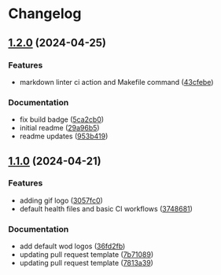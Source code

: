 # Changelog

## [1.2.0](https://github.com/wayofdev/.github/compare/v1.1.0...v1.2.0) (2024-04-25)


### Features

* markdown linter ci action and Makefile command ([43cfebe](https://github.com/wayofdev/.github/commit/43cfebeaf336b47cd282c202eb4321077b657af2))


### Documentation

* fix build badge ([5ca2cb0](https://github.com/wayofdev/.github/commit/5ca2cb0da97684caabb27a1e7299d63d1f18ff1d))
* initial readme ([29a96b5](https://github.com/wayofdev/.github/commit/29a96b55b1fa232da95e7ee24c15e4c4ebf0b659))
* readme updates ([953b419](https://github.com/wayofdev/.github/commit/953b419bbc0a0d61ffe36f965e347e4b8c712f04))

## [1.1.0](https://github.com/wayofdev/.github/compare/v1.0.0...v1.1.0) (2024-04-21)


### Features

* adding gif logo ([3057fc0](https://github.com/wayofdev/.github/commit/3057fc0e2353398bd5e2773a76ed6f35f5e15931))
* default health files and basic CI workflows ([3748681](https://github.com/wayofdev/.github/commit/3748681ee78dfdbe8992b18409f1b656a33d408b))


### Documentation

* add default wod logos ([36fd2fb](https://github.com/wayofdev/.github/commit/36fd2fb719e441290f27ab1d9c27f48754ede2c4))
* updating pull request template ([7b71089](https://github.com/wayofdev/.github/commit/7b71089a8c9fd847b4236a8952c8e2d16d548239))
* updating pull request template ([7813a39](https://github.com/wayofdev/.github/commit/7813a39c5dda18702d2b21a2a4bad2f387cdfffe))
